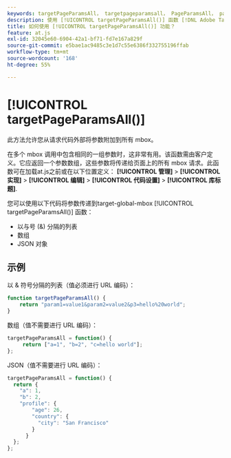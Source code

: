 ```yaml
---
keywords: targetPageParamsAll， targetpageparamsall， PageParamsAll， pageparamsall，页面参数，页面参数， at.js，函数，函数， targetPageParamsAll0
description: 使用 [!UICONTROL targetPageParamsAll()] 函数 [!DNL Adobe Target] at.js JavaScript库将参数从请求代码外部附加到所有mbox。
title: 如何使用 [!UICONTROL targetPageParamsAll()] 功能？
feature: at.js
exl-id: 32045e60-6904-42a1-bf71-fd7e167a829f
source-git-commit: e5bae1ac9485c3e1d7c55e6386f332755196ffab
workflow-type: tm+mt
source-wordcount: '168'
ht-degree: 55%

---
```


# [!UICONTROL targetPageParamsAll()]

此方法允许您从请求代码外部将参数附加到所有 mbox。

在多个 mbox 调用中包含相同的一组参数时，这非常有用。该函数需由客户定义。它应返回一个参数数组，这些参数将传递给页面上的所有 mbox 请求。此函数可在加载at.js之前或在以下位置定义： **[!UICONTROL 管理]** > **[!UICONTROL 实现]** > **[!UICONTROL 编辑]** > **[!UICONTROL 代码设置]** > **[!UICONTROL 库标题]**.

您可以使用以下代码将参数传递到target-global-mbox [!UICONTROL targetPageParamsAll()] 函数：

* 以与号 (&amp;) 分隔的列表
* 数组
* JSON 对象

## 示例

以 &amp; 符号分隔的列表（值必须进行 URL 编码）：

```javascript {line-numbers="true"}
function targetPageParamsAll() { 
    return "param1=value1&param2=value2&p3=hello%20world"; 
}
```

数组（值不需要进行 URL 编码）：

```javascript {line-numbers="true"}
targetPageParamsAll = function() { 
     return ["a=1", "b=2", "c=hello world"]; 
};
```

JSON（值不需要进行 URL 编码）：

```javascript {line-numbers="true"}
targetPageParamsAll = function() { 
  return { 
    "a": 1, 
    "b": 2, 
    "profile": { 
        "age": 26, 
        "country": { 
          "city": "San Francisco" 
        } 
      } 
  }; 
};
```
